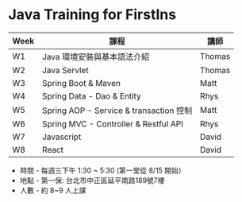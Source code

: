 # Java Training for FirstIns

| Week | 課程 | 講師 | 
|-----|-------|-----|
| W1 | Java 環境安裝與基本語法介紹 | Thomas |
| W2 | Java Servlet | Thomas |
| W3 | Spring Boot & Maven | Matt |
| W4 | Spring Data - Dao & Entity | Rhys |
| W5 | Spring AOP - Service & transaction 控制 | Matt |
| W6 | Spring MVC - Controller & Restful API| Rhys |
| W7 | Javascript | David |
| W8 | React | David |

- 時間 - 每週三下午 1:30 ~ 5:30 (第一堂從 8/15 開始）
- 地點 - 第一保: 台北市中正區延平南路189號7樓
- 人數 - 約 8~9 人上課
